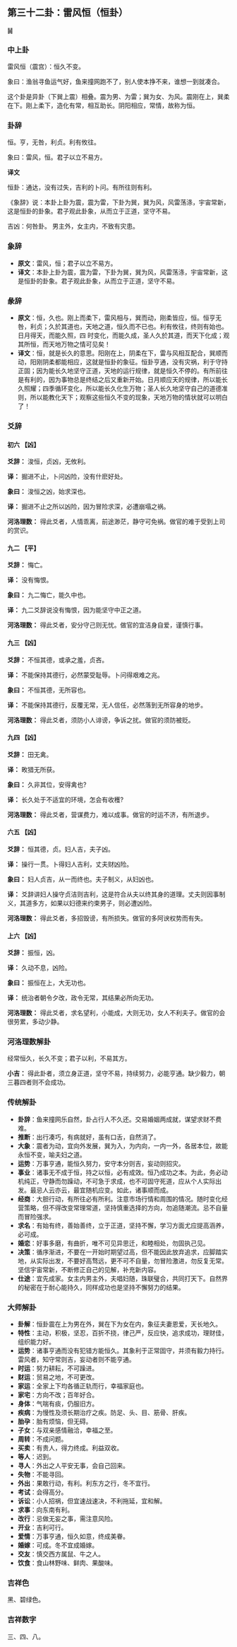 ## 第三十二卦：雷风恒（恒卦）

<div class="hexagrams">䷟</div>

### 中上卦

雷风恒（震宫）：恒久不变。

象曰：渔翁寻鱼运气好，鱼来撞网跑不了，别人使本挣不来，谁想一到就凑合。

这个卦是异卦（下巽上震）相叠。震为男、为雷；巽为女、为风。震刚在上，巽柔在下。刚上柔下，造化有常，相互助长。阴阳相应，常情，故称为恒。

### 卦辞

恒。亨，无咎，利贞。利有攸往。

象曰：雷风，恒。君子以立不易方。

**译文**

恒卦：通达，没有过失，吉利的卜问。有所往则有利。

《象辞》说：本卦上卦为震，震为雷，下卦为巽，巽为风，风雷荡涤，宇宙常新，这是恒卦的卦象。君子观此卦象，从而立于正道，坚守不易。

吉凶：何咎卦。 男主外，女主内，不致有灾患。

### 象辞

- **原文**：雷风，恒；君子以立不易方。
- **译文**：本卦上卦为震，震为雷，下卦为巽，巽为风，风雷荡涤，宇宙常新，这是恒卦的卦象。君子观此卦象，从而立于正道，坚守不易。

### 彖辞

- **原文**：恒，久也。刚上而柔下，雷风相与，巽而动，刚柔皆应，恒。恒亨无咎，利贞；久於其道也，天地之道，恒久而不已也。利有攸往，终则有始也。日月得天，而能久照，四 时变化，而能久成，圣人久於其道，而天下化成；观其所恒，而天地万物之情可见矣！
- **译文**：恒，就是长久的意思。阳刚在上，阴柔在下，雷与风相互配合，巽顺而动，阳刚阴柔都能相应，这就是恒卦的象征。恒卦亨通，没有灾祸，利于守持正固；因为能长久地坚守正道，天地的运行规律，就是恒久不停的。有所前往是有利的，因为事物总是终结之后又重新开始。日月顺应天的规律，所以能长久照耀；四季循环变化，所以能长久化生万物；圣人长久地坚守自己的道德准则，所以能教化天下；观察这些恒久不变的现象，天地万物的情状就可以明白了！

### 爻辞

#### 初六 【凶】

**爻辞：** 浚恒，贞凶，无攸利。

**译：** 掘进不止，卜问凶险，没有什麽好处。

**象曰：** 浚恒之凶，始求深也。

**译：** 掘进不止之所以凶险，因为冒险求深，必遭崩塌之祸。

**河洛理数：** 得此爻者，人情乖离，前途渺茫，静守可免祸。做官的难于受到上司的赏识。

#### 九二 【平】

**爻辞：** 悔亡。

**译：** 没有悔恨。

**象曰：** 九二悔亡，能久中也。

**译：** 九二爻辞说没有悔恨，因为能坚守中正之道。

**河洛理数：** 得此爻者，安分守己则无忧。做官的宜洁身自爱，谨慎行事。

#### 九三 【凶】

**爻辞：** 不恒其德，或承之羞，贞吝。

**译：** 不能保持其德行，必然蒙受耻辱。卜问得艰难之兆。

**象曰：** 不恒其德，无所容也。

**译：** 不能保持其德行，反覆无常，无人信任，必然落到无所容身的地步。

**河洛理数：** 得此爻者，须防小人诽谤，争诉之扰。做官的须防被贬。

#### 九四 【凶】

**爻辞：** 田无禽。

**译：** 畋猎无所获。

**象曰：** 久非其位，安得禽也?

**译：** 长久处于不适宜的环境，怎会有收穫?

**河洛理数：** 得此爻者，营谋费力，难以成事。做官的时运不济，有所退步。

#### 六五 【凶】

**爻辞：** 恒其德，贞。妇人吉，夫子凶。

**译：** 操行一贯。卜得妇人吉利，丈夫财凶险。

**象曰：** 妇人贞吉，从一而终也。夫子制义，从妇凶也。

**译：** 爻辞讲妇人操守贞洁则吉利，这是符合从夫以终其身的道理。丈夫则因事制义，其道多方，如果以妇德来约束男子，则必遭凶险。

**河洛理数：** 得此爻者，多招毁谤，有所损失。做官的多阿谀权势而有失。

#### 上六 【凶】

**爻辞：** 振恒，凶。

**译：** 久动不息，凶险。

**象曰：** 振恒在上，大无功也。

**译：** 统治者朝令夕改，政令无常，其结果必所向无功。

**河洛理数：** 得此爻者，求名望利，小能成，大则无功，女人不利夫子。做官的会很劳累，多动少静。

### 河洛理数解卦

经常恒久，长久不变；君子以利，不易其方。

**小吉：** 得此卦者，须立身正道，坚守不易，持续努力，必能亨通。缺少毅力，朝三暮四者则不会成功。

### 传统解卦

- **卦辞**：鱼来撞网乐自然，卦占行人不久还。交易婚姻两成就，谋望求财不费难。 
- **推断**：出行凑巧，有病就好，虽有口舌，自然消了。
- **大象**：震者为动，宜向外发展，巽为入，为内向，一内一外，各居本位，故能永恒不变，喻夫妇之道。
- **运势**：万事亨通，能恒久努力，安守本分则吉，妄动则招灾。
- **事业**：诸事无不成于恒，持之以恒，必有成效。恒乃成功之本。为此，务必动机纯正，守静而勿躁动，不可急于求成，也不可固守死道，应从个人实际出发。最忌人云亦云，最宜随机应变。如此，诸事顺而成。
- **经商**：大胆行动，有所往必有所利。注意市场行情和周围的情况。随时变化经营策略，但不得改变常理常道，坚持慎重选择的方向，勿追随潮流。忌不自量而冒险强求。
- **求名**：有始有终，善始善终，立于正道，坚持不懈，学习方面尤应提高涵养，必可成。
- **婚恋**：好事多磨，有曲折，唯不可见异思迁，和睦相处，勿固执己见。
- **决策**：循序渐进，不要在一开始时期望过高，但不能因此放弃追求，应脚踏实地，从实际出发，不要好高骛远，更不可不自量，勿冒险激进，勿反复无常。坚信宇宙常新，不断修正自己的见解，补充新内容。
- **仕途**：宜先成家。女主内男主外，夫唱妇随，珠联璧合，共同打天下。自然界的秘密在于耐心能持久，同样成功也是坚持不懈努力的结果。

### 大师解卦

- **卦解**：恒卦震在上为男在外，巽在下为女在内，象征夫妻恩爱，天长地久。
- **特性**：主动，积极，坚忍，百折不挠，律己严，反应快，追求成功，理财佳，组织能力好。
- **运势**：诸事亨通而没有犯错方能恒久。其象利于正常固守，并须有毅力持行。雷风者，知守常则吉，妄动者则不能亨通。
- **时运**：努力耕耘，不可躁进。
- **财运**：贸易之地，不可更改。
- **家运**：全家上下均各循正轨而行，幸福家庭也。
- **家宅**：方向不改；百年好合。
- **身体**：气喘有痰，仍服旧方。
- **疾病**：为慢性及须长期治疗之疾。防足、头、目、筋骨、肝疾。
- **胎孕**：胎有烦恼，但无碍。
- **子女**：与双亲感情融洽，幸福之至。
- **周转**：不成问题。
- **买卖**：有贵人，得力终成。利益双收。
- **等人**：迟到。
- **寻人**：外出之人平安无事，会自己回来。
- **失物**：不能寻回。
- **外出**：果敢行动，有利。利东方之行，冬不宜行。
- **考试**：会得高分。
- **诉讼**：小人招祸，但宜速战速决，不利拖延，宜和解。
- **求事**：向东南有利。
- **改行**：忌做无妄之事，需注意风险。
- **开业**：吉利可行。
- **爱情**：万事亨通，恒久如意，终成美眷。
- **婚嫁**：可成。冬不宜成婚嫁。
- **交友**：慎交西方属鼠、牛之人。
- **饮食**：食山林野味、鲜肉、果酸味。

### 吉祥色

黑、碧绿色。

### 吉祥数字

三、四、八。

